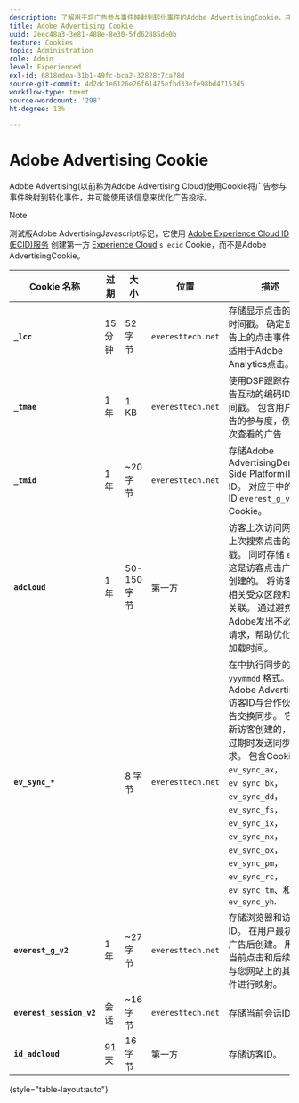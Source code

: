 ```yaml
---
description: 了解用于将广告参与事件映射到转化事件的Adobe AdvertisingCookie，并可能使用该信息来优化广告投标。
title: Adobe Advertising Cookie
uuid: 2eec48a3-3e81-488e-8e30-5fd62885de0b
feature: Cookies
topic: Administration
role: Admin
level: Experienced
exl-id: 6818edea-31b1-49fc-bca2-32828c7ca78d
source-git-commit: 4d2dc1e6126e26f61475efbd33efe98bd47153d5
workflow-type: tm+mt
source-wordcount: '298'
ht-degree: 13%

---
```


# Adobe Advertising Cookie

Adobe Advertising(以前称为Adobe Advertising Cloud)使用Cookie将广告参与事件映射到转化事件，并可能使用该信息来优化广告投标。

>[!NOTE]
>
>测试版Adobe AdvertisingJavascript标记，它使用 [Adobe Experience Cloud ID (ECID)服务](https://experienceleague.adobe.com/docs/id-service/using/intro/overview.html?lang=zh-Hans) 创建第一方 [Experience Cloud](experience-cloud.md) `s_ecid` Cookie，而不是Adobe AdvertisingCookie。

| Cookie 名称 | 过期 | 大小 | 位置 | 描述 |
| --- | --- | --- | --- | --- |
| **`_lcc`** | 15 分钟 | 52 字节 | `everesttech.net` | 存储显示点击的ID和时间戳。 确定显示广告上的点击事件是否适用于Adobe Analytics点击。 |
| **`_tmae`** | 1 年 | 1 KB | `everesttech.net` | 使用DSP跟踪存储广告互动的编码ID和时间戳。 包含用户对广告的参与度，例如上次查看的广告 |
| **`_tmid`** | 1 年 | ~20 字节 | `everesttech.net` | 存储Adobe AdvertisingDemand Side Platform(DSP) ID。 对应于中的访客ID `everest_g_v2` Cookie。 |
| **`adcloud`** | 1 年 | 50-150字节 | 第一方 | 访客上次访问网站和上次搜索点击的时间戳。 同时存储 `ef_id` 这是访客点击广告时创建的。 将访客ID与相关受众区段和转化关联。 通过避免向Adobe发出不必要的请求，帮助优化页面加载时间。 |
| **`ev_sync_*`** |  | 8 字节 | `everesttech.net` | 在中执行同步的日期 `yyymmdd` 格式。 将Adobe Advertising访客ID与合作伙伴广告交换同步。 它是为新访客创建的，并在过期时发送同步请求。 包含Cookie `ev_sync_ax`， `ev_sync_bk`， `ev_sync_dd`， `ev_sync_fs`， `ev_sync_ix`， `ev_sync_nx`， `ev_sync_ox`， `ev_sync_pm`， `ev_sync_rc`， `ev_sync_tm`、和 `ev_sync_yh`. |
| **`everest_g_v2`** | 1 年 | ~27 字节 | `everesttech.net` | 存储浏览器和访客ID。 在用户最初单击广告后创建。 用于将当前点击和后续点击与您网站上的其他事件进行映射。 |
| **`everest_session_v2`** | 会话 | ~16 字节 | `everesttech.net` | 存储当前会话ID。 |
| **`id_adcloud`** | 91 天 | 16 字节 | 第一方 | 存储访客ID。 |

{style="table-layout:auto"}
